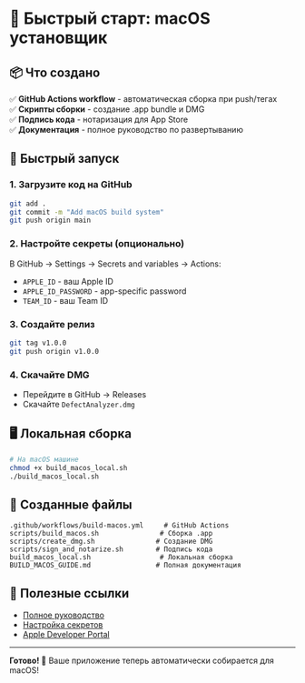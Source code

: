 # 🚀 Быстрый старт: macOS установщик

## 📦 Что создано

✅ **GitHub Actions workflow** - автоматическая сборка при push/тегах  
✅ **Скрипты сборки** - создание .app bundle и DMG  
✅ **Подпись кода** - нотаризация для App Store  
✅ **Документация** - полное руководство по развертыванию  

## 🎯 Быстрый запуск

### 1. Загрузите код на GitHub
```bash
git add .
git commit -m "Add macOS build system"
git push origin main
```

### 2. Настройте секреты (опционально)
В GitHub → Settings → Secrets and variables → Actions:
- `APPLE_ID` - ваш Apple ID
- `APPLE_ID_PASSWORD` - app-specific password  
- `TEAM_ID` - ваш Team ID

### 3. Создайте релиз
```bash
git tag v1.0.0
git push origin v1.0.0
```

### 4. Скачайте DMG
- Перейдите в GitHub → Releases
- Скачайте `DefectAnalyzer.dmg`

## 🖥️ Локальная сборка

```bash
# На macOS машине
chmod +x build_macos_local.sh
./build_macos_local.sh
```

## 📁 Созданные файлы

```
.github/workflows/build-macos.yml     # GitHub Actions
scripts/build_macos.sh               # Сборка .app
scripts/create_dmg.sh               # Создание DMG
scripts/sign_and_notarize.sh        # Подпись кода
build_macos_local.sh                 # Локальная сборка
BUILD_MACOS_GUIDE.md                # Полная документация
```

## 🔗 Полезные ссылки

- [Полное руководство](BUILD_MACOS_GUIDE.md)
- [Настройка секретов](.github/workflows/macos-secrets-template.md)
- [Apple Developer Portal](https://developer.apple.com)

---

**Готово! 🎉** Ваше приложение теперь автоматически собирается для macOS!
